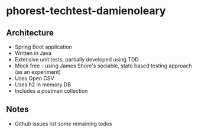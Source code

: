 # phorest-techtest-damienoleary

## Architecture
- Spring Boot application
- Written in Java
- Extensive unit tests, partially developed using TDD
- Mock free - using James Shore's sociable, state based testing approach (as an experiment)
- Uses Open CSV
- Uses h2 in memory DB
- Includes a postman collection

## Notes
- Github issues list some remaining todos